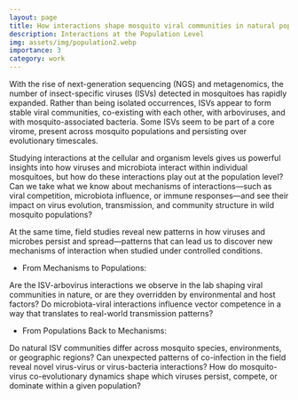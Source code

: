 ```yaml
---
layout: page
title: How interactions shape mosquito viral communities in natural populations?
description: Interactions at the Population Level
img: assets/img/population2.webp
importance: 3
category: work
---
```



With the rise of next-generation sequencing (NGS) and metagenomics, the number of insect-specific viruses (ISVs) detected in mosquitoes has rapidly expanded. Rather than being isolated occurrences, ISVs appear to form stable viral communities, co-existing with each other, with arboviruses, and with mosquito-associated bacteria. Some ISVs seem to be part of a core virome, present across mosquito populations and persisting over evolutionary timescales.

Studying interactions at the cellular and organism levels gives us powerful insights into how viruses and microbiota interact within individual mosquitoes, but how do these interactions play out at the population level? Can we take what we know about mechanisms of interactions—such as viral competition, microbiota influence, or immune responses—and see their impact on virus evolution, transmission, and community structure in wild mosquito populations?

At the same time, field studies reveal new patterns in how viruses and microbes persist and spread—patterns that can lead us to discover new mechanisms of interaction when studied under controlled conditions.

- From Mechanisms to Populations:

Are the ISV-arbovirus interactions we observe in the lab shaping viral communities in nature, or are they overridden by environmental and host factors?
Do microbiota-viral interactions influence vector competence in a way that translates to real-world transmission patterns?

-  From Populations Back to Mechanisms:

Do natural ISV communities differ across mosquito species, environments, or geographic regions?
Can unexpected patterns of co-infection in the field reveal novel virus-virus or virus-bacteria interactions?
How do mosquito-virus co-evolutionary dynamics shape which viruses persist, compete, or dominate within a given population?
